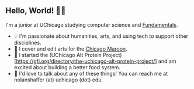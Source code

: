 ## Hello, World! 👋😁

I'm a junior at UChicago studying computer science and [Fundamentals](https://college.uchicago.edu/academics/fundamentals-students).

- 💡 I'm passionate about humanities, arts, and using tech to support other disciplines.
- 📰 I cover and edit arts for the [Chicago Maroon](https://chicagomaroon.com/).
- 🌱 I started the (UChicago Alt Protein Project)[https://gfi.org/directory/the-uchicago-alt-protein-project/] and am excited about building a better food system.
- 💬 I'd love to talk about any of these things! You can reach me at nolanshaffer (at) uchicago (dot) edu.

